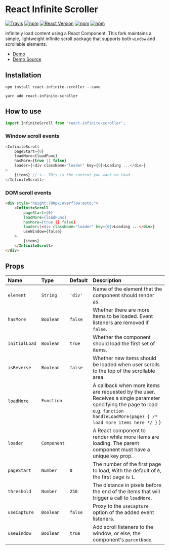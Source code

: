 React Infinite Scroller
=======================

[![Travis](https://img.shields.io/travis/CassetteRocks/react-infinite-scroller.svg?style=flat-square)](https://travis-ci.org/CassetteRocks/react-infinite-scroller)
[![npm](https://img.shields.io/npm/dt/react-infinite-scroller.svg?style=flat-square)](https://www.npmjs.com/package/react-infinite-scroller)
[![React Version](https://img.shields.io/badge/React-%5E0.14.9%20%7C%7C%20%5E15.3.0%20%7C%7C%20%5E16.0.0-blue.svg?style=flat-square)](https://www.npmjs.com/package/react)
[![npm](https://img.shields.io/npm/v/react-infinite-scroller.svg?style=flat-square)](https://www.npmjs.com/package/react-infinite-scroller)
[![npm](https://img.shields.io/npm/l/react-infinite-scroller.svg?style=flat-square)](https://github.com/CassetteRocks/react-infinite-scroller/blob/master/LICENSE)

Infinitely load content using a React Component. This fork maintains a simple, lightweight infinite scroll package that supports both `window` and scrollable elements.

- [Demo](https://cassetterocks.github.io/react-infinite-scroller/demo/)
- [Demo Source](https://github.com/CassetteRocks/react-infinite-scroller/blob/master/docs/src/index.js)

## Installation

```
npm install react-infinite-scroller --save
```
```
yarn add react-infinite-scroller
```

## How to use

```js
import InfiniteScroll from 'react-infinite-scroller';
```

### Window scroll events

```js
<InfiniteScroll
    pageStart={0}
    loadMore={loadFunc}
    hasMore={true || false}
    loader={<div className="loader" key={0}>Loading ...</div>}
>
    {items} // <-- This is the content you want to load
</InfiniteScroll>
```

### DOM scroll events

```html
<div style="height:700px;overflow:auto;">
    <InfiniteScroll
        pageStart={0}
        loadMore={loadFunc}
        hasMore={true || false}
        loader={<div className="loader" key={0}>Loading ...</div>}
        useWindow={false}
    >
        {items}
    </InfiniteScroll>
</div>
```

## Props

| Name             | Type          | Default    | Description|
|:----             |:----          |:----       |:----|
| `element`        | `String`      | `'div'`    | Name of the element that the component should render as.|
| `hasMore`        | `Boolean`     | `false`    | Whether there are more items to be loaded. Event listeners are removed if `false`.|
| `initialLoad`    | `Boolean`     | `true`     | Whether the component should load the first set of items.|
| `isReverse`      | `Boolean`     | `false`    | Whether new items should be loaded when user scrolls to the top of the scrollable area.|
| `loadMore`       | `Function`    |            | A callback when more items are requested by the user. Receives a single parameter specifying the page to load e.g. `function handleLoadMore(page) { /* load more items here */ }` }|
| `loader`         | `Component`   |            | A React component to render while more items are loading. The parent component must have a unique key prop. |
| `pageStart`      | `Number`      | `0`        | The number of the first page to load, With the default of `0`, the first page is `1`.|
| `threshold`      | `Number`     | `250`      | The distance in pixels before the end of the items that will trigger a call to `loadMore`.|
| `useCapture`     | `Boolean`     | `false`     | Proxy to the `useCapture` option of the added event listeners.|
| `useWindow`      | `Boolean`     | `true`     | Add scroll listeners to the window, or else, the component's `parentNode`.|
